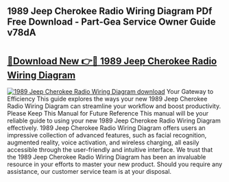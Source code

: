## 1989 Jeep Cherokee Radio Wiring Diagram PDf Free Download - Part-Gea Service Owner Guide v78dA

# <h2><a href="http://dfndoc6.blite.top/?on=1989+Jeep+Cherokee+Radio+Wiring+Diagram">🔗Download New 👉🔴 1989 Jeep Cherokee Radio Wiring Diagram</a></h2>

[![1989 Jeep Cherokee Radio Wiring Diagram download](https://i.imgur.com/lujVjoI.png)](http://dfndoc6.blite.top/?on=1989+Jeep+Cherokee+Radio+Wiring+Diagram)
Your Gateway to Efficiency This guide explores the ways your new 1989 Jeep Cherokee Radio Wiring Diagram can streamline your workflow and boost productivity. Please Keep This Manual for Future Reference This manual will be your reliable guide to using your new 1989 Jeep Cherokee Radio Wiring Diagram effectively. 1989 Jeep Cherokee Radio Wiring Diagram offers users an impressive collection of advanced features, such as facial recognition, augmented reality, voice activation, and wireless charging, all easily accessible through the user-friendly and intuitive interface. We trust that the 1989 Jeep Cherokee Radio Wiring Diagram has been an invaluable resource in your efforts to master your new product. Should you require any assistance, our customer service team is at your disposal.
